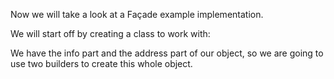 Now we will take a look at a Façade example implementation.

We will start off by creating a class to work with:

We have the info part and the address part of our object, so we are going to use two builders to create this whole object.
